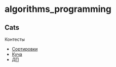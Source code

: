 # algorithms_programming

<h2>Cats</h2>

<p>Контесты</p>
<ul>
  <li><a href="https://imcs.dvfu.ru/cats/?f=problems;cid=3190561;sid=OUOIT0dTilvdD0BKUliWWLIjlxbpSJ">Сортировки</a></li>
  <li><a href="https://imcs.dvfu.ru/cats/?f=problems;cid=3224687;sid=OUOIT0dTilvdD0BKUliWWLIjlxbpSJ">Куча</a></li>
  <li><a href=""https://imcs.dvfu.ru/cats/?f=problems;cid=3276934;sid=OUOIT0dTilvdD0BKUliWWLIjlxbpSJ>ДП</a></li>
</ul>
